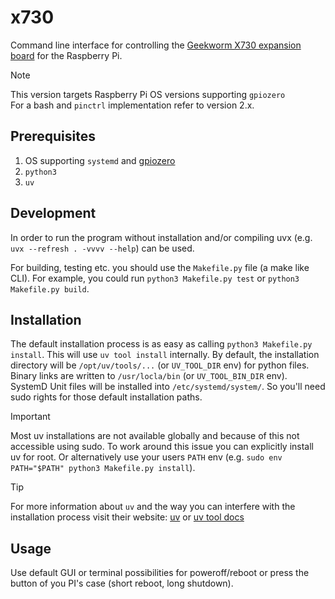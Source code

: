 # x730

Command line interface for controlling the [Geekworm X730 expansion board](https://wiki.geekworm.com/X730) for the Raspberry Pi.

> [!NOTE]
> 
> This version targets Raspberry Pi OS versions supporting `gpiozero`  
> For a bash and `pinctrl` implementation refer to version 2.x.


## Prerequisites

1. OS supporting `systemd` and [gpiozero](https://pypi.org/project/gpiozero/)
2. `python3`
3. `uv`


## Development

In order to run the program without installation and/or compiling uvx (e.g. `uvx --refresh . -vvvv --help`) can be used.

For building, testing etc. you should use the `Makefile.py` file (a make like CLI).
For example, you could run `python3 Makefile.py test` or `python3 Makefile.py build`.


## Installation

The default installation process is as easy as calling `python3 Makefile.py install`.
This will use `uv tool install` internally.
By default, the installation directory will be `/opt/uv/tools/...` (or `UV_TOOL_DIR` env) for python files.
Binary links are written to `/usr/locla/bin` (or `UV_TOOL_BIN_DIR` env).
SystemD Unit files will be installed into `/etc/systemd/system/`.
So you'll need sudo rights for those default installation paths.

> [!IMPORTANT]
> 
> Most uv installations are not available globally and because of this not accessible using sudo.
> To work around this issue you can explicitly install uv for root.
> Or alternatively use your users `PATH` env (e.g. `sudo env PATH="$PATH" python3 Makefile.py install`).


> [!TIP]
> 
> For more information about `uv` and the way you can interfere with the installation process visit their website:
> [uv](https://docs.astral.sh/uv/) or [uv tool docs](https://docs.astral.sh/uv/reference/cli/#uv-tool)


## Usage

Use default GUI or terminal possibilities for poweroff/reboot or press the button of you PI's case (short reboot, long shutdown). 
